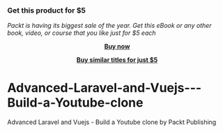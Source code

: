
### Get this product for $5

<i>Packt is having its biggest sale of the year. Get this eBook or any other book, video, or course that you like just for $5 each</i>


<b><p align='center'>[Buy now](https://packt.link/9781800200449)</p></b>


<b><p align='center'>[Buy similar titles for just $5](https://subscription.packtpub.com/search)</p></b>


# Advanced-Laravel-and-Vuejs---Build-a-Youtube-clone
Advanced Laravel and Vuejs - Build a Youtube clone by Packt Publishing
